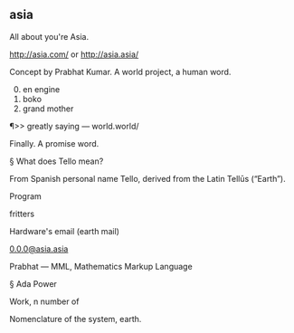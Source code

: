 ## asia
All about you're Asia.

http://asia.com/ or http://asia.asia/

Concept by Prabhat Kumar. A world project, a human word.

0) en engine
1) boko
2) grand mother

¶>> greatly saying — world.world/

Finally. A promise word.

§ 
What does Tello mean?

From Spanish personal name Tello, derived from the Latin Tellūs (“Earth”).

Program

fritters

Hardware's email (earth mail) 

0.0.0@asia.asia

Prabhat — MML, Mathematics Markup Language

§ Ada Power

Work, n number of 

Nomenclature of the system, earth.


